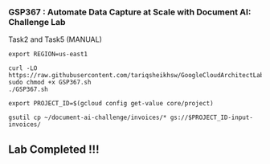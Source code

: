 ### GSP367 : Automate Data Capture at Scale with Document AI: Challenge Lab 

Task2 and Task5 (MANUAL)
```
export REGION=us-east1
```
```
curl -LO https://raw.githubusercontent.com/tariqsheikhsw/GoogleCloudArchitectLabs/main/Solutions/GSP367.sh
sudo chmod +x GSP367.sh
./GSP367.sh
```

```
export PROJECT_ID=$(gcloud config get-value core/project)

gsutil cp ~/document-ai-challenge/invoices/* gs://$PROJECT_ID-input-invoices/
```

## Lab Completed !!!


